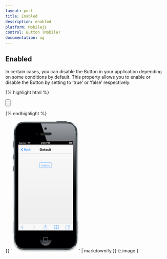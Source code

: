 ```yaml
---
layout: post
title: Enabled
description: enabled
platform: Mobilejs
control: Button (Mobile)
documentation: ug
---
```


## Enabled

In certain cases, you can disable the Button in your application depending on some conditions by default. This property allows you to enable or disable the Button by setting to ‘true’ or ‘false’ respectively.

{% highlight html %}

 <!--Enables or disables your button-->                

<input id="sample_button" type="button" data-role="ejmbutton" data-ej-text="button" data-ej-enabled="true" />



{% endhighlight %}



{{ '![C:/Users/deepal/AppData/Local/Temp/SNAGHTML1022c115.PNG](Enabled_images/Enabled_img1.png)' | markdownify }}
{:.image }


